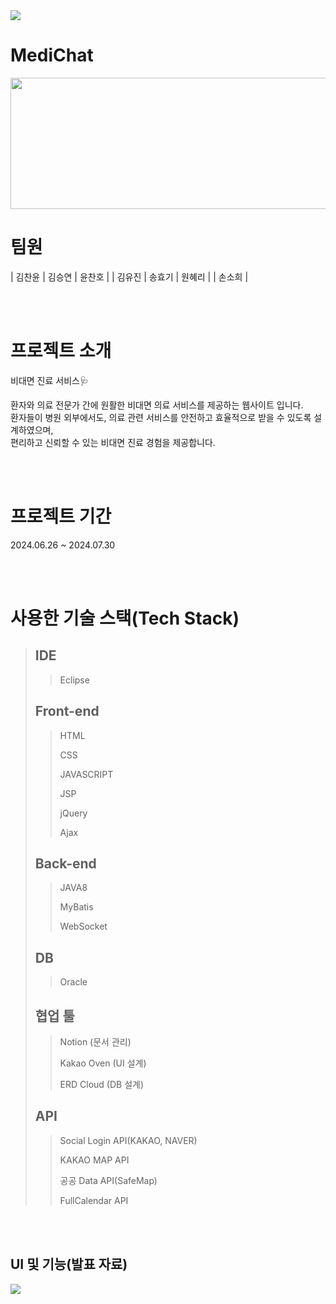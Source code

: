 <img src="https://capsule-render.vercel.app/api?type=waving&color=BDBDC8&height=150&section=header" />

# MediChat
<img src="https://github.com/chanyun95/MediChat/blob/main/MediChat/src/main/resources/static/images/logo.png?raw=true" width="660px" height="210px">

# 팀원
|      김찬윤       |          김승연         |       윤찬호         |
|      김유진       |          송효기         |       원혜리         |
|      손소희       |

<br><br>

# 프로젝트 소개
비대면 진료 서비스🩺<p>
환자와 의료 전문가 간에 원활한 비대면 의료 서비스를 제공하는 웹사이트 입니다.<br>
환자들이 병원 외부에서도, 의료 관련 서비스를 안전하고 효율적으로 받을 수 있도록 설계하였으며,<br>
편리하고 신뢰할 수 있는 비대면 진료 경험을 제공합니다.

<br><br>

# 프로젝트 기간
2024.06.26 ~ 2024.07.30

<br><br>

# 사용한 기술 스택(Tech Stack)
>## IDE
 >> Eclipse
> > 
>## Front-end
 >> HTML
> > 
 >> CSS
> > 
 >> JAVASCRIPT
> >
 >> JSP
> >
 >> jQuery
> >
 >> Ajax
> > 
>## Back-end
 >> JAVA8
> >
 >> MyBatis
> >
 >> WebSocket
> > 
>## DB
 >> Oracle
> >
> ## 협업 툴
 >> Notion (문서 관리)
> > 
 >> Kakao Oven (UI 설계)
> > 
 >> ERD Cloud (DB 설계)
> >
>## API
 >> Social Login API(KAKAO, NAVER)
> >
 >> KAKAO MAP API
> >
 >> 공공 Data API(SafeMap)
> >
 >> FullCalendar API
> >

<br><br>

## UI 및 기능(발표 자료)


<img src="https://capsule-render.vercel.app/api?type=waving&color=BDBDC8&height=150&section=footer" />
